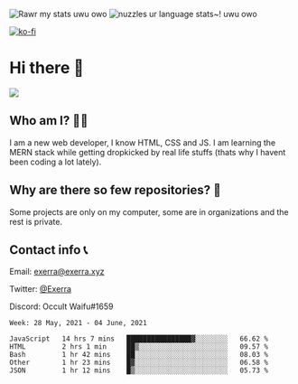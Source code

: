 ![Rawr my stats uwu owo](https://github-readme-stats.vercel.app/api?username=Exerra&show_icons=true&theme=buefy)
![nuzzles ur language stats~! uwu owo](https://github-readme-stats.vercel.app/api/top-langs/?username=Exerra&layout=compact)

[![ko-fi](https://www.ko-fi.com/img/githubbutton_sm.svg)](https://ko-fi.com/X8X130H96)
# Hi there 👋
<a href="https://status.exerra.xyz" id="freshstatus-badge-root"
  data-banner-style="compact">
  <img src="https://public-api.freshstatus.io/v1/public/badge.svg/?badge=0b9b52df-6e1d-4d16-b836-5595b35bcef8" />
    </a>
## Who am I? 🙋‍♀️
I am a new web developer, I know HTML, CSS and JS. I am learning the MERN stack while getting dropkicked by real life stuffs (thats why I havent been coding a lot lately).
## Why are there so few repositories? 🤔
Some projects are only on my computer, some are in organizations and the rest is private.
## Contact info 📞
Email: [exerra@exerra.xyz](mailto:exerra@exerra.xyz)

Twitter: [@Exerra](https://twitter.com/exerra)

Discord: Occult Waifu#1659

<!--START_SECTION:waka-->
```text
Week: 28 May, 2021 - 04 June, 2021

JavaScript   14 hrs 7 mins   ████████████████▓░░░░░░░░   66.62 % 
HTML         2 hrs 1 min     ██▒░░░░░░░░░░░░░░░░░░░░░░   09.57 % 
Bash         1 hr 42 mins    ██░░░░░░░░░░░░░░░░░░░░░░░   08.03 % 
Other        1 hr 23 mins    █▓░░░░░░░░░░░░░░░░░░░░░░░   06.58 % 
JSON         1 hr 12 mins    █▒░░░░░░░░░░░░░░░░░░░░░░░   05.73 % 
```
<!--END_SECTION:waka-->

